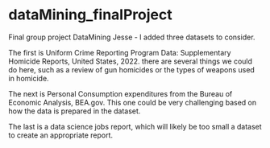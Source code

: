 # dataMining_finalProject
Final group project DataMining
Jesse - I added three datasets to consider. 

The first is Uniform Crime Reporting Program Data: Supplementary Homicide Reports, United States, 2022. there are several things we could do here, such as a review of gun homicides or the types of weapons used in homicide.

The next is Personal Consumption expenditures from the Bureau of Economic Analysis, BEA.gov.  This one could be very challenging based on how the data is prepared in the dataset.

The last is a data science jobs report, which will likely be too small a dataset to create an appropriate report.

